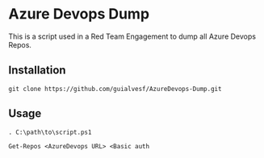 # Azure Devops Dump

This is a script used in a Red Team Engagement to dump all Azure Devops Repos.

## Installation

`git clone https://github.com/guialvesf/AzureDevops-Dump.git`

## Usage

`. C:\path\to\script.ps1`

`Get-Repos <AzureDevops URL> <Basic auth`

